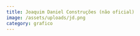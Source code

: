 ```yaml
---
title: Joaquim Daniel Construções (não oficial)
image: /assets/uploads/jd.png
category: grafico
---
```


